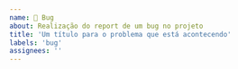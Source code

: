 ```yaml
---
name: 🦟 Bug
about: Realização do report de um bug no projeto
title: 'Um título para o problema que está acontecendo'
labels: 'bug'
assignees: ''
---
```

